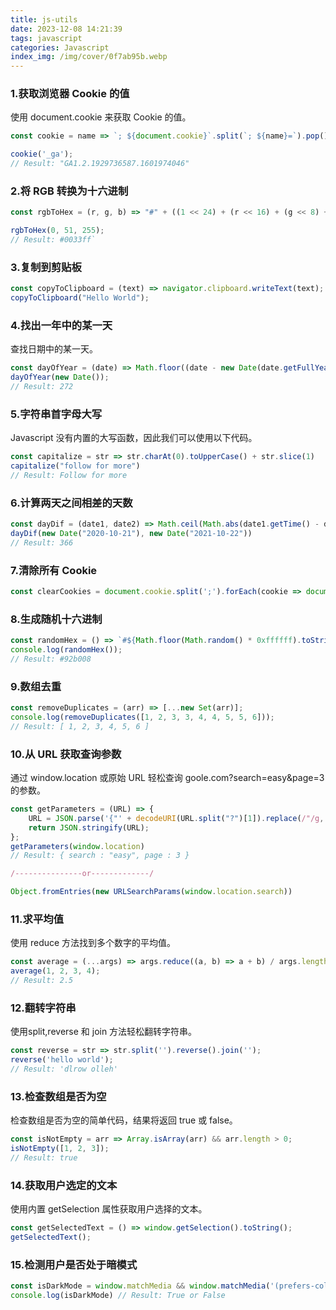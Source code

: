 ```yaml
---
title: js-utils
date: 2023-12-08 14:21:39
tags: javascript
categories: Javascript
index_img: /img/cover/0f7ab95b.webp
---
```

### 1.获取浏览器 Cookie 的值
使用 document.cookie 来获取 Cookie 的值。
```javascript
const cookie = name => `; ${document.cookie}`.split(`; ${name}=`).pop().split(';').shift();

cookie('_ga');
// Result: "GA1.2.1929736587.1601974046"
```

### 2.将 RGB 转换为十六进制
```javascript
const rgbToHex = (r, g, b) => "#" + ((1 << 24) + (r << 16) + (g << 8) + b).toString(16).slice(1);

rgbToHex(0, 51, 255);
// Result: #0033ff`
```

### 3.复制到剪贴板
```javascript
const copyToClipboard = (text) => navigator.clipboard.writeText(text);
copyToClipboard("Hello World");
```

### 4.找出一年中的某一天
查找日期中的某一天。
```javascript
const dayOfYear = (date) => Math.floor((date - new Date(date.getFullYear(), 0, 0)) / 1000 / 60 / 60 / 24);
dayOfYear(new Date());
// Result: 272
```

### 5.字符串首字母大写
Javascript 没有内置的大写函数，因此我们可以使用以下代码。
```javascript
const capitalize = str => str.charAt(0).toUpperCase() + str.slice(1)
capitalize("follow for more")
// Result: Follow for more
```

### 6.计算两天之间相差的天数
```javascript
const dayDif = (date1, date2) => Math.ceil(Math.abs(date1.getTime() - date2.getTime()) / 86400000)
dayDif(new Date("2020-10-21"), new Date("2021-10-22"))
// Result: 366
```

### 7.清除所有 Cookie
```javascript
const clearCookies = document.cookie.split(';').forEach(cookie => document.cookie = cookie.replace(/^ +/, '').replace(/=.\*/, `=;expires=${new Date(0).toUTCString()};path=/`));
```

### 8.生成随机十六进制
```javascript
const randomHex = () => `#${Math.floor(Math.random() * 0xffffff).toString(16).padEnd(6, "0")}`;
console.log(randomHex());
// Result: #92b008
```

### 9.数组去重
```javascript
const removeDuplicates = (arr) => [...new Set(arr)];
console.log(removeDuplicates([1, 2, 3, 3, 4, 4, 5, 5, 6]));
// Result: [ 1, 2, 3, 4, 5, 6 ]
```

### 10.从 URL 获取查询参数
通过 window.location 或原始 URL 轻松查询 goole.com?search=easy&page=3 的参数。
```javascript
const getParameters = (URL) => { 
    URL = JSON.parse('{"' + decodeURI(URL.split("?")[1]).replace(/"/g, '\\"').replace(/&/g, '","').replace(/=/g, '":"') +'"}');
    return JSON.stringify(URL);
};
getParameters(window.location)
// Result: { search : "easy", page : 3 }

/---------------or-------------/

Object.fromEntries(new URLSearchParams(window.location.search))

```

### 11.求平均值
使用 reduce 方法找到多个数字的平均值。
```javascript
const average = (...args) => args.reduce((a, b) => a + b) / args.length;
average(1, 2, 3, 4);
// Result: 2.5
```

### 12.翻转字符串
使用split,reverse 和 join 方法轻松翻转字符串。
```javascript
const reverse = str => str.split('').reverse().join('');
reverse('hello world');
// Result: 'dlrow olleh'
```
### 13.检查数组是否为空
检查数组是否为空的简单代码，结果将返回 true 或 false。
```javascript
const isNotEmpty = arr => Array.isArray(arr) && arr.length > 0;
isNotEmpty([1, 2, 3]);
// Result: true
```
### 14.获取用户选定的文本
使用内置 getSelection 属性获取用户选择的文本。
```javascript
const getSelectedText = () => window.getSelection().toString();
getSelectedText();
```
### 15.检测用户是否处于暗模式
```javascript
const isDarkMode = window.matchMedia && window.matchMedia('(prefers-color-scheme: dark)').matches
console.log(isDarkMode) // Result: True or False

```
